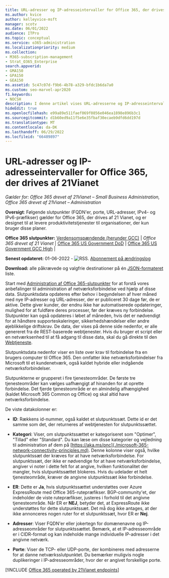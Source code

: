 ```yaml
---
title: URL-adresser og IP-adresseintervaller for Office 365, der drives af 21Vianet
ms.author: kvice
author: kelleyvice-msft
manager: scotv
ms.date: 06/01/2022
audience: ITPro
ms.topic: conceptual
ms.service: o365-administration
ms.localizationpriority: medium
ms.collection:
- M365-subscription-management
- Strat_O365_Enterprise
search.appverid:
- GMA150
- GPA150
- GEA150
ms.assetid: 5c47c07d-f9b6-4b78-a329-bfdc1b6da7a0
ms.custom: seo-marvel-apr2020
f1.keywords:
- NOCSH
description: I denne artikel vises URL-adresserne og IP-adresseintervaller for Office 365, når de drives af 21Vianet i Kina.
hideEdit: true
ms.openlocfilehash: e99a89e511faef069f0856e046ea1898e896b3c1
ms.sourcegitcommit: d1b60ed9a11f5e6e35fbaf30ecaeb9dfd6dd197d
ms.translationtype: MT
ms.contentlocale: da-DK
ms.lasthandoff: 06/29/2022
ms.locfileid: "66489897"
---
```

# <a name="urls-and-ip-address-ranges-for-office-365-operated-by-21vianet"></a>URL-adresser og IP-adresseintervaller for Office 365, der drives af 21Vianet

 *Gælder for: Office 365 drevet af 21Vianet – Small Business Administration, Office 365 drevet af 21Vianet – Administration*

**Oversigt**: Følgende slutpunkter (FQDN'er, porte, URL-adresser, IPv4- og IPv6-præfikser) gælder for Office 365, der drives af 21 Vianet, og er designet til at levere produktivitetstjenester til organisationer, der kun bruger disse planer.
  
 **Office 365 slutpunkter:** [Verdensomspændende (herunder GCC)](urls-and-ip-address-ranges.md)  | *Office 365 drevet af 21 Vianet* |  [Office 365 US Government DoD](microsoft-365-u-s-government-dod-endpoints.md) |  [Office 365 US Government GCC High](microsoft-365-u-s-government-gcc-high-endpoints.md) |
  
**Senest opdateret:** 01-06-2022 - ![RSS.](../media/5dc6bb29-25db-4f44-9580-77c735492c4b.png) [Abonnement på ændringslog](https://endpoints.office.com/version/China?allversions=true&format=rss&clientrequestid=b10c5ed1-bad1-445f-b386-b919946339a7)

**Download:** alle påkrævede og valgfrie destinationer på én [JSON-formateret](https://endpoints.office.com/endpoints/China?clientrequestid=b10c5ed1-bad1-445f-b386-b919946339a7) liste.

Start med [Administration af Office 365-slutpunkter](managing-office-365-endpoints.md) for at forstå vores anbefalinger til administration af netværksforbindelse ved hjælp af disse data. Slutpunktsdata opdateres efter behov i begyndelsen af hver måned med nye IP-adresser og URL-adresser, der er publiceret 30 dage før, de er aktive. Dette giver kunder, der endnu ikke har automatiserede opdateringer, mulighed for at fuldføre deres processer, før der kræves ny forbindelse. Slutpunkter kan også opdateres i løbet af måneden, hvis det er nødvendigt for at håndtere supporteskaleringer, sikkerhedshændelser eller andre øjeblikkelige driftskrav. De data, der vises på denne side nedenfor, er alle genereret fra de REST-baserede webtjenester. Hvis du bruger et script eller en netværksenhed til at få adgang til disse data, skal du gå direkte til den [Webtjeneste](microsoft-365-ip-web-service.md).

Slutpunktsdata nedenfor viser en liste over krav til forbindelse fra en brugers computer til Office 365. Den omfatter ikke netværksforbindelser fra Microsoft til et kundenetværk, også kaldet hybride eller indgående netværksforbindelser.

Slutpunkterne er grupperet i fire tjenesteområder. De første tre tjenesteområder kan vælges uafhængigt af hinanden for at oprette forbindelse. Det fjerde tjenesteområde er en almindelig afhængighed (kaldet Microsoft 365 Common og Office) og skal altid have netværksforbindelse.

De viste datakolonner er:

- **ID**: Rækkens id-nummer, også kaldet et slutpunktssæt. Dette id er det samme som det, der returneres af webtjenesten for slutpunktssættet.

- **Kategori**: Viser, om slutpunktssættet er kategoriseret som "Optimer", "Tillad" eller "Standard". Du kan læse om disse kategorier og vejledning til administration af dem på [https://aka.ms/pnc](./microsoft-365-network-connectivity-principles.md). Denne kolonne viser også, hvilke slutpunktssæt der kræves for at have netværksforbindelse. For slutpunktssæt, der ikke er nødvendige for at have netværksforbindelse, angiver vi noter i dette felt for at angive, hvilken funktionalitet der mangler, hvis slutpunktssættet blokeres. Hvis du udelader et helt tjenesteområde, kræver de angivne slutpunktssæt ikke forbindelse.

- **ER**: Dette er **Ja**, hvis slutpunktssættet understøttes over Azure ExpressRoute med Office 365-rutepræfikser. BGP-community'et, der indeholder de viste rutepræfikser, justeres i forhold til det angivne tjenesteområde. Når ER er **NEJ**, betyder det, at ExpressRoute ikke understøttes for dette slutpunktssæt. Det må dog ikke antages, at der ikke annonceres nogen ruter for et slutpunktssæt, hvor ER er **Nej**.

- **Adresser**: Viser FQDN'er eller jokertegn for domænenavne og IP-adresseområder for slutpunktssættet. Bemærk, at et IP-adresseområde er i CIDR-format og kan indeholde mange individuelle IP-adresser i det angivne netværk.
 
- **Porte**: Viser de TCP- eller UDP-porte, der kombineres med adresserne for at danne netværksslutpunktet. Du bemærker muligvis nogle duplikeringer i IP-adresseområder, hvor der er angivet forskellige porte.

[!INCLUDE [Office 365 operated by 21Vianet endpoints](../includes/office-365-operated-by-21vianet-endpoints.md)]